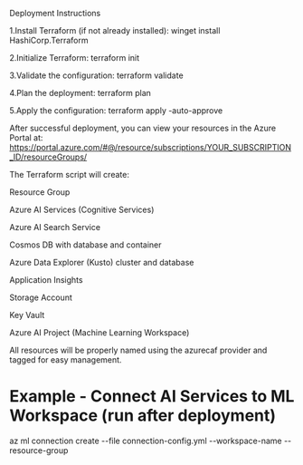 Deployment Instructions

1.Install Terraform (if not already installed):
winget install HashiCorp.Terraform

2.Initialize Terraform:
terraform init

3.Validate the configuration:
terraform validate

4.Plan the deployment:
terraform plan

5.Apply the configuration:
terraform apply -auto-approve

After successful deployment, you can view your resources in the Azure Portal at: https://portal.azure.com/#@/resource/subscriptions/YOUR_SUBSCRIPTION_ID/resourceGroups/

The Terraform script will create:

Resource Group

Azure AI Services (Cognitive Services)

Azure AI Search Service

Cosmos DB with database and container

Azure Data Explorer (Kusto) cluster and database

Application Insights

Storage Account

Key Vault

Azure AI Project (Machine Learning Workspace)

All resources will be properly named using the azurecaf provider and tagged for easy management.

# Example - Connect AI Services to ML Workspace (run after deployment)
az ml connection create --file connection-config.yml --workspace-name <workspace-name> --resource-group <rg-name>